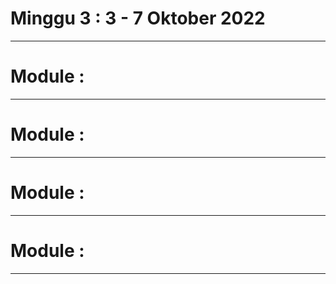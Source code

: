 # Minggu 3 : 3 - 7 Oktober 2022
____

# Module :

____

# Module :

____

# Module :

____

# Module :

____

